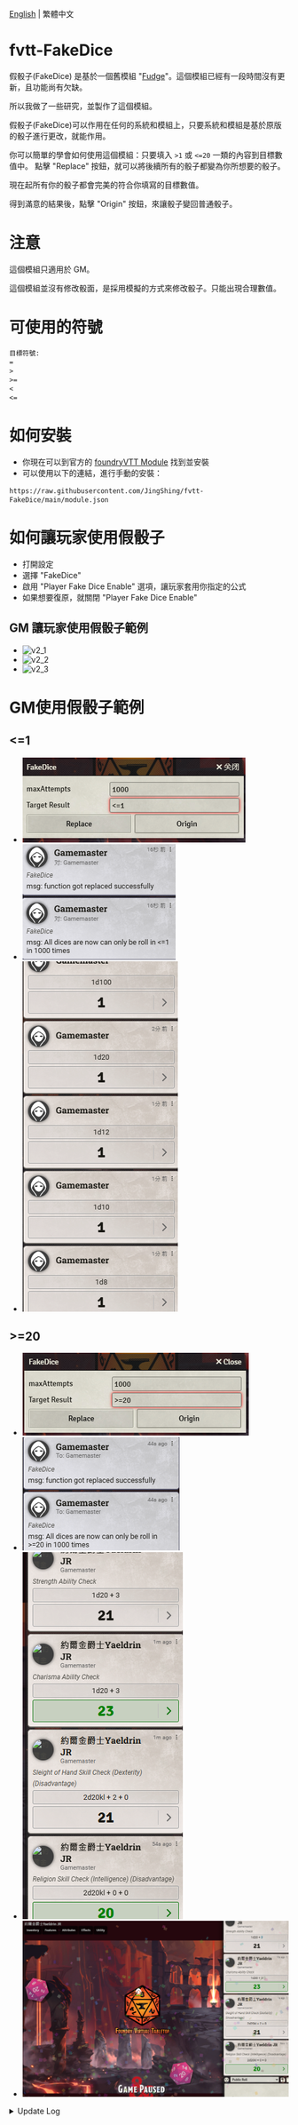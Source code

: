 [English](README.md) | 繁體中文
# fvtt-FakeDice
假骰子(FakeDice) 是基於一個舊模組 "[Fudge](https://github.com/troygoode/fvtt-fudge)"。這個模組已經有一段時間沒有更新，且功能尚有欠缺。

所以我做了一些研究，並製作了這個模組。

假骰子(FakeDice)可以作用在任何的系統和模組上，只要系統和模組是基於原版的骰子進行更改，就能作用。

你可以簡單的學會如何使用這個模組：只要填入 ```>1``` 或 ```<=20``` 一類的內容到目標數值中。 點擊 "Replace" 按鈕，就可以將後續所有的骰子都變為你所想要的骰子。

現在起所有你的骰子都會完美的符合你填寫的目標數值。

得到滿意的結果後，點擊 "Origin" 按鈕，來讓骰子變回普通骰子。

# 注意
這個模組只適用於 GM。

這個模組並沒有修改骰面，是採用模擬的方式來修改骰子。只能出現合理數值。

# 可使用的符號
```
目標符號:
=
>
>=
<
<=
```

# 如何安裝
* 你現在可以到官方的 [foundryVTT Module](https://foundryvtt.com/packages/fakedice) 找到並安裝
* 可以使用以下的連結，進行手動的安裝：
```
https://raw.githubusercontent.com/JingShing/fvtt-FakeDice/main/module.json
```

# 如何讓玩家使用假骰子
* 打開設定
* 選擇 "FakeDice"
* 啟用 "Player Fake Dice Enable" 選項，讓玩家套用你指定的公式
* 如果想要復原，就關閉 "Player Fake Dice Enable"

## GM 讓玩家使用假骰子範例
* ![v2_1](https://github.com/JingShing/fvtt-FakeDice/blob/main/image/v2_1.png)
* ![v2_2](https://github.com/JingShing/fvtt-FakeDice/blob/main/image/v2_2.png)
* ![v2_3](https://github.com/JingShing/fvtt-FakeDice/blob/main/image/v2_3.png)

# GM使用假骰子範例
## <=1
* ![st1_1](image/st1_1.png)
* ![st1_2](image/st1_2.png)
* ![st1_3](image/st1_3.png)
## >=20
* ![st2_1](image/gt20_1.png)
* ![st2_2](image/gt20_2.png)
* ![st2_3](image/gt20_3.png)
* ![st2_4](image/gt20_4.png)

<details>
<summary>Update Log</summary>

## Ver 0.0.1

# fvtt-FakeDice
假骰子(FakeDice) 是基於一個舊模組 "[Fudge](https://github.com/troygoode/fvtt-fudge)"。這個模組已經有一段時間沒有更新，且功能尚有欠缺。

所以我做了一些研究，並製作了這個模組。

假骰子(FakeDice)可以作用在任何的系統和模組上，只要系統和模組是基於原版的骰子進行更改，就能作用。

你可以簡單的學會如何使用這個模組：只要填入 ```>1``` 或 ```<=20``` 一類的內容到目標數值中。 點擊 "Replace" 按鈕，就可以將後續所有的骰子都變為你所想要的骰子。

現在起所有你的骰子都會完美的符合你填寫的目標數值。

得到滿意的結果後，點擊 "Origin" 按鈕，來讓骰子變回普通骰子。

# 注意
這個模組只適用於 GM。

這個模組並沒有修改骰面，是採用模擬的方式來修改骰子。只能出現合理數值。

# 可使用的符號
```
目標符號:
=
>
>=
<
<=
```

# 如何安裝
* 你現在可以到官方的 [foundryVTT Module](https://foundryvtt.com/packages/fakedice) 找到並安裝
* 可以使用以下的連結，進行手動的安裝：
```https://raw.githubusercontent.com/JingShing/fvtt-FakeDice/main/module.json```

# GM 假骰子範例
## <=1
* ![st1_1](image/st1_1.png)
* ![st1_2](image/st1_2.png)
* ![st1_3](image/st1_3.png)
## >=20
* ![st2_1](image/gt20_1.png)
* ![st2_2](image/gt20_2.png)
* ![st2_3](image/gt20_3.png)
* ![st2_4](image/gt20_4.png)

## Ver 0.0.2
# 功能
現在 GM 可以透過設定，來讓玩家使用假骰子。

# 如何使用
* 打開設定
* 選擇 "FakeDice"
* 啟用 "Player Fake Dice Enable" 選項，讓玩家套用你指定的公式
* 如果想要復原，就關閉 "Player Fake Dice Enable"

## 範例
* ![v2_1](https://github.com/JingShing/fvtt-FakeDice/blob/main/image/v2_1.png)
* ![v2_2](https://github.com/JingShing/fvtt-FakeDice/blob/main/image/v2_2.png)
* ![v2_3](https://github.com/JingShing/fvtt-FakeDice/blob/main/image/v2_3.png)

</details>
